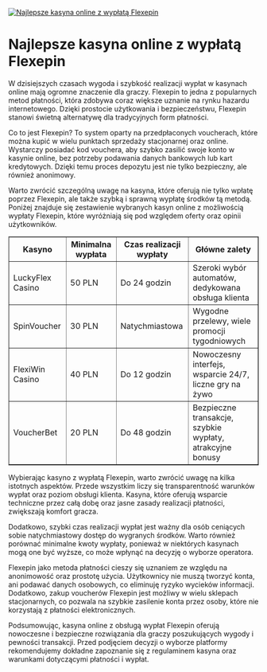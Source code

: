 [![Najlepsze kasyna online z wypłatą Flexepin](https://123-caf.pages.dev/gitsignup.png)](https://vrmoo.ru/Bt82HjjY)

<h1>Najlepsze kasyna online z wypłatą Flexepin</h1> <p>W dzisiejszych czasach wygoda i szybkość realizacji wypłat w kasynach online mają ogromne znaczenie dla graczy. Flexepin to jedna z popularnych metod płatności, która zdobywa coraz większe uznanie na rynku hazardu internetowego. Dzięki prostocie użytkowania i bezpieczeństwu, Flexepin stanowi świetną alternatywę dla tradycyjnych form płatności.</p> <p>Co to jest Flexepin? To system oparty na przedpłaconych voucherach, które można kupić w wielu punktach sprzedaży stacjonarnej oraz online. Wystarczy posiadać kod vouchera, aby szybko zasilić swoje konto w kasynie online, bez potrzeby podawania danych bankowych lub kart kredytowych. Dzięki temu proces depozytu jest nie tylko bezpieczny, ale również anonimowy.</p> <p>Warto zwrócić szczególną uwagę na kasyna, które oferują nie tylko wpłatę poprzez Flexepin, ale także szybką i sprawną wypłatę środków tą metodą. Poniżej znajduje się zestawienie wybranych kasyn online z możliwością wypłaty Flexepin, które wyróżniają się pod względem oferty oraz opinii użytkowników.</p> <table border="1" cellspacing="0" cellpadding="5" style="border-collapse: collapse; width: 100%; max-width: 700px;">   <thead>     <tr>       <th>Kasyno</th>       <th>Minimalna wypłata</th>       <th>Czas realizacji wypłaty</th>       <th>Główne zalety</th>     </tr>   </thead>   <tbody>     <tr>       <td>LuckyFlex Casino</td>       <td>50 PLN</td>       <td>Do 24 godzin</td>       <td>Szeroki wybór automatów, dedykowana obsługa klienta</td>     </tr>     <tr>       <td>SpinVoucher</td>       <td>30 PLN</td>       <td>Natychmiastowa</td>       <td>Wygodne przelewy, wiele promocji tygodniowych</td>     </tr>     <tr>       <td>FlexiWin Casino</td>       <td>40 PLN</td>       <td>Do 12 godzin</td>       <td>Nowoczesny interfejs, wsparcie 24/7, liczne gry na żywo</td>     </tr>     <tr>       <td>VoucherBet</td>       <td>20 PLN</td>       <td>Do 48 godzin</td>       <td>Bezpieczne transakcje, szybkie wypłaty, atrakcyjne bonusy</td>     </tr>   </tbody> </table> <p>Wybierając kasyno z wypłatą Flexepin, warto zwrócić uwagę na kilka istotnych aspektów. Przede wszystkim liczy się transparentność warunków wypłat oraz poziom obsługi klienta. Kasyna, które oferują wsparcie techniczne przez całą dobę oraz jasne zasady realizacji płatności, zwiększają komfort gracza.</p> <p>Dodatkowo, szybki czas realizacji wypłat jest ważny dla osób ceniących sobie natychmiastowy dostęp do wygranych środków. Warto również porównać minimalne kwoty wypłaty, ponieważ w niektórych kasynach mogą one być wyższe, co może wpłynąć na decyzję o wyborze operatora.</p> <p>Flexepin jako metoda płatności cieszy się uznaniem ze względu na anonimowość oraz prostotę użycia. Użytkownicy nie muszą tworzyć konta, ani podawać danych osobowych, co eliminuję ryzyko wycieków informacji. Dodatkowo, zakup voucherów Flexepin jest możliwy w wielu sklepach stacjonarnych, co pozwala na szybkie zasilenie konta przez osoby, które nie korzystają z płatności elektronicznych.</p> <p>Podsumowując, kasyna online z obsługą wypłat Flexepin oferują nowoczesne i bezpieczne rozwiązania dla graczy poszukujących wygody i pewności transakcji. Przed podjęciem decyzji o wyborze platformy rekomendujemy dokładne zapoznanie się z regulaminem kasyna oraz warunkami dotyczącymi płatności i wypłat.</p>
